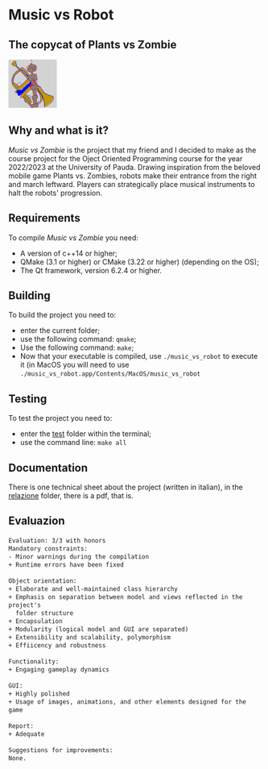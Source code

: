 # Music vs Robot

## The copycat of Plants vs Zombie

![logo](assets/icon1.png)

## Why and what is it?

_Music vs Zombie_ is the project that my friend and I decided to make as the
course project for the Oject Oriented Programming course for the year 2022/2023
at the University of Pauda. Drawing inspiration from the beloved mobile game 
Plants vs. Zombies, robots make their entrance from the right and march 
leftward. Players can strategically place musical instruments to halt the 
robots' progression.

## Requirements

To compile _Music vs Zombie_ you need:

 - A version of c++14 or higher;
 - QMake (3.1 or higher) or CMake (3.22 or higher) (depending on the OS);
 - The Qt framework, version 6.2.4 or higher.

## Building

To build the project you need to:

 - enter the current folder;
 - use the following command: `qmake`;
 - Use the following command: `make`;
 - Now that your executable is compiled, use `./music_vs_robot` to execute it
   (in MacOS you will need to use
   `./music_vs_robot.app/Contents/MacOS/music_vs_robot`

## Testing

To test the project you need to:
 - enter the [test](./test) folder within the terminal;
 - use the command line: `make all`

## Documentation
There is one technical sheet about the project (written in italian), in the
[relazione](./relazione) folder, there is a pdf, that is.

## Evaluazion
```
Evaluation: 3/3 with honors
Mandatory constraints:
- Minor warnings during the compilation
+ Runtime errors have been fixed

Object orientation:
+ Elaborate and well-maintained class hierarchy
+ Emphasis on separation between model and views reflected in the project's
  folder structure
+ Encapsulation
+ Modularity (logical model and GUI are separated)
+ Extensibility and scalability, polymorphism
+ Effiicency and robustness

Functionality:
+ Engaging gameplay dynamics

GUI:
+ Highly polished
+ Usage of images, animations, and other elements designed for the game

Report:
+ Adequate

Suggestions for improvements:
None.
```
